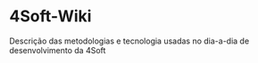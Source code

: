 4Soft-Wiki
==========

Descrição das metodologias e tecnologia usadas no dia-a-dia de desenvolvimento da 4Soft
